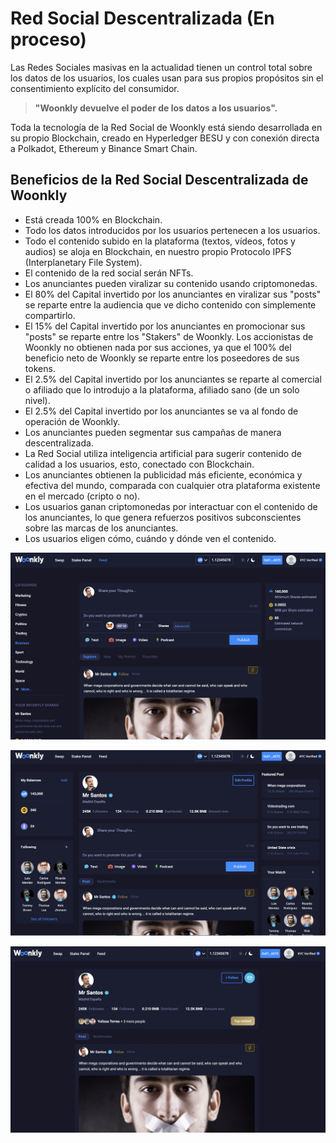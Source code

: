 # Red Social Descentralizada \(En proceso\)

Las Redes Sociales masivas en la actualidad tienen un control total sobre los datos de los usuarios, los cuales usan para sus propios propósitos sin el consentimiento explícito del consumidor.

> **"Woonkly devuelve el poder de los datos a los usuarios".**

Toda la tecnología de la Red Social de Woonkly está siendo desarrollada en su propio Blockchain, creado en Hyperledger BESU y con conexión directa a Polkadot, Ethereum y Binance Smart Chain. 

## Beneficios de la Red Social Descentralizada de Woonkly

* Está creada 100% en Blockchain.
* Todo los datos introducidos por los usuarios pertenecen a los usuarios.
* Todo el contenido subido en la plataforma \(textos, vídeos, fotos y audios\) se aloja en Blockchain, en nuestro propio Protocolo IPFS \(Interplanetary File System\).
* El contenido de la red social serán NFTs.
* Los anunciantes pueden viralizar su contenido usando criptomonedas.
* El 80% del Capital invertido por los anunciantes en viralizar sus "posts" se reparte entre la audiencia que ve dicho contenido con simplemente compartirlo.
* El 15% del Capital invertido por los anunciantes en promocionar sus "posts" se reparte entre los "Stakers" de Woonkly. Los accionistas de Woonkly no obtienen nada por sus acciones, ya que el 100% del beneficio neto de Woonkly se reparte entre los poseedores de sus tokens.
* El 2.5% del Capital invertido por los anunciantes se reparte al comercial o afiliado que lo introdujo a la plataforma, afiliado sano \(de un solo nivel\).
* El 2.5% del Capital invertido por los anunciantes se va al fondo de operación de Woonkly.
* Los anunciantes pueden segmentar sus campañas de manera descentralizada.
* La Red Social utiliza inteligencia artificial para sugerir contenido de calidad a los usuarios, esto, conectado con Blockchain.
* Los anunciantes obtienen la publicidad más eficiente, económica y efectiva del mundo, comparada con cualquier otra plataforma existente en el mercado \(cripto o no\).
* Los usuarios ganan criptomonedas por interactuar con el contenido de los anunciantes, lo que genera refuerzos positivos subconscientes sobre las marcas de los anunciantes.
* Los usuarios eligen cómo, cuándo y dónde ven el contenido.

![Visi&#xF3;n de la Portada de la Red Social Descentralizada de Woonkly](../.gitbook/assets/captura-de-pantalla-2021-03-01-a-las-3.13.55.png)

![Visi&#xF3;n del perfil personal de la Red Social de Woonkly](../.gitbook/assets/captura-de-pantalla-2021-03-01-a-las-3.11.34.png)

![Visi&#xF3;n del perfil de un usuario o empresa de la Red Social de Woonkly](../.gitbook/assets/captura-de-pantalla-2021-03-01-a-las-3.11.46.png)

